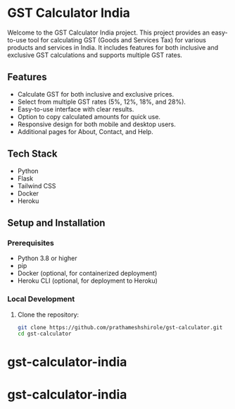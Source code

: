 # GST Calculator India

Welcome to the GST Calculator India project. This project provides an easy-to-use tool for calculating GST (Goods and Services Tax) for various products and services in India. It includes features for both inclusive and exclusive GST calculations and supports multiple GST rates.

## Features

- Calculate GST for both inclusive and exclusive prices.
- Select from multiple GST rates (5%, 12%, 18%, and 28%).
- Easy-to-use interface with clear results.
- Option to copy calculated amounts for quick use.
- Responsive design for both mobile and desktop users.
- Additional pages for About, Contact, and Help.

## Tech Stack

- Python
- Flask
- Tailwind CSS
- Docker
- Heroku

## Setup and Installation

### Prerequisites

- Python 3.8 or higher
- pip
- Docker (optional, for containerized deployment)
- Heroku CLI (optional, for deployment to Heroku)

### Local Development

1. Clone the repository:

   ```bash
   git clone https://github.com/prathameshshirole/gst-calculator.git
   cd gst-calculator
# gst-calculator-india
# gst-calculator-india
